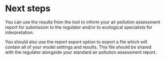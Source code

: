 # Next steps

You can use the results from the tool to inform your air pollution assessment report for submission to the regulator and/or to ecological specialists for interpretation.

You should also use the report export option to export a file which will contain all of your model settings and results. This file should be shared with the regulator alongside your standard air pollution assessment report.
